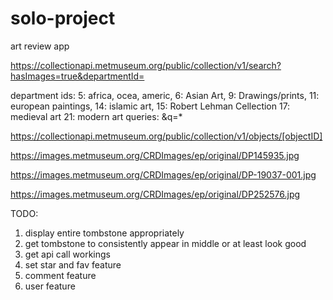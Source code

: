 # solo-project
art review app

https://collectionapi.metmuseum.org/public/collection/v1/search?hasImages=true&departmentId=

department ids: 
5: africa, ocea, americ,
6: Asian Art, 
9: Drawings/prints, 
11: european paintings,
14: islamic art, 
15: Robert Lehman Cellection
17: medieval art
21: modern art
queries: &q=*

https://collectionapi.metmuseum.org/public/collection/v1/objects/[objectID]

https://images.metmuseum.org/CRDImages/ep/original/DP145935.jpg

https://images.metmuseum.org/CRDImages/ep/original/DP-19037-001.jpg

https://images.metmuseum.org/CRDImages/ep/original/DP252576.jpg

TODO:
1. display entire tombstone appropriately
2. get tombstone to consistently appear in middle or at least look good
3. get api call workings
4. set star and fav feature
5. comment feature
6. user feature
